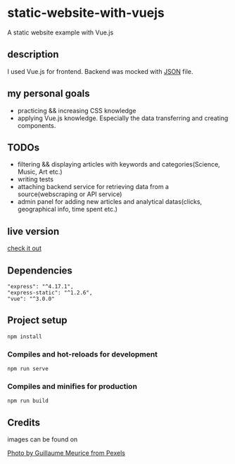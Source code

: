# static-website-with-vuejs
A static website example with Vue.js

## description
I used Vue.js for frontend. Backend was mocked with [JSON](src/moch/database.json) file. 

## my personal goals
- practicing && increasing CSS knowledge
- applying Vue.js knowledge. Especially the data transferring and creating components.

## TODOs
- filtering && displaying articles with keywords and categories(Science, Music, Art etc.)
- writing tests
- attaching backend service for retrieving data from a source(webscraping or API service)
- admin panel for adding new articles and analytical datas(clicks, geographical info, time spent etc.)

## live version
[check it out](https://vuejs-article-website.herokuapp.com)

## Dependencies
```
"express": "^4.17.1",
"express-static": "^1.2.6",
"vue": "^3.0.0"
```

## Project setup
```
npm install
```

### Compiles and hot-reloads for development
```
npm run serve
```

### Compiles and minifies for production
```
npm run build
```

## Credits
images can be found on


[Photo by Guillaume Meurice from Pexels](pexels.com/photo/photography-of-fall-trees-1591447/)